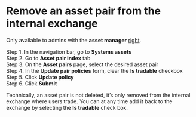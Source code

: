 # Remove an asset pair from the internal exchange

Only available to admins with the **asset manager** [right](../admin-account-management/rights-of-admins-on-the-platform.md).

Step 1. In the navigation bar, go to **Systems assets**  
Step 2. Go to **Asset pair index** tab  
Step 3. On the **Asset pairs** page, select the desired asset pair  
Step 4. In the **Update pair policies** form, clear the **Is tradable** checkbox  
Step 5. Click **Update policy**  
Step 6. Click **Submit**

Technically, an asset pair is not deleted, it’s only removed from the internal exchange where users trade. You can at any time add it back to the exchange by selecting the **Is tradable** check box.  


